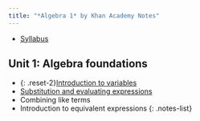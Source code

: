 ```yaml
---
title: "*Algebra 1* by Khan Academy Notes"
---
```


- [Syllabus](../syllabi/concepts-of-algebra.md)

## Unit 1: Algebra foundations

- {: .reset-2}[Introduction to variables](./1-2-introduction-to-variables.md)
- [Substitution and evaluating expressions](./1-3-substitution-and-evaluating-expressions.md)
- Combining like terms
- Introduction to equivalent expressions
{: .notes-list}